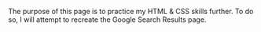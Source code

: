 The purpose of this page is to practice my HTML & CSS skills further. To do so, I will attempt to recreate the Google Search Results page.